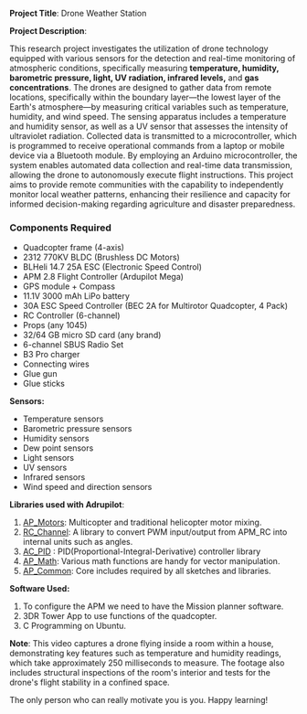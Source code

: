 **Project Title**: Drone Weather Station			

**Project Description**: 

This research project investigates the utilization of drone technology equipped with various sensors for the detection and real-time monitoring of atmospheric conditions, specifically measuring **temperature, humidity, barometric pressure, light, UV radiation, infrared levels,** and **gas concentrations**. The drones are designed to gather data from remote locations, specifically within the boundary layer—the lowest layer of the Earth's atmosphere—by measuring critical variables such as temperature, humidity, and wind speed. The sensing apparatus includes a temperature and humidity sensor, as well as a UV sensor that assesses the intensity of ultraviolet radiation. Collected data is transmitted to a microcontroller, which is programmed to receive operational commands from a laptop or mobile device via a Bluetooth module. By employing an Arduino microcontroller, the system enables automated data collection and real-time data transmission, allowing the drone to autonomously execute flight instructions. This project aims to provide remote communities with the capability to independently monitor local weather patterns, enhancing their resilience and capacity for informed decision-making regarding agriculture and disaster preparedness.

### **Components Required**

* Quadcopter frame (4-axis)  
* 2312 770KV BLDC (Brushless DC Motors)  
* BLHeli 14.7 25A ESC (Electronic Speed Control)  
* APM 2.8 Flight Controller (Ardupilot Mega)  
* GPS module \+ Compass  
* 11.1V 3000 mAh LiPo battery  
* 30A ESC Speed Controller (BEC 2A for Multirotor Quadcopter, 4 Pack)  
* RC Controller (6-channel)  
* Props (any 1045\)  
* 32/64 GB micro SD card (any brand)  
* 6-channel SBUS Radio Set  
* B3 Pro charger  
* Connecting wires  
* Glue gun  
* Glue sticks

**Sensors:**

* Temperature sensors  
* Barometric pressure sensors  
* Humidity sensors  
* Dew point sensors  
* Light sensors  
* UV sensors  
* Infrared sensors  
* Wind speed and direction sensors

**Libraries used with Adrupilot**:

1. [AP\_Motors](https://github.com/ArduPilot/ardupilot/tree/master/libraries/AP_Motors): Multicopter and traditional helicopter motor mixing.  
2. [RC\_Channel](https://github.com/ArduPilot/ardupilot/tree/master/libraries/RC_Channel): A library to convert PWM input/output from APM\_RC into internal units such as angles.  
3. [AC\_PID](https://github.com/ArduPilot/ardupilot/tree/master/libraries/AC_PID) : PID(Proportional-Integral-Derivative) controller library  
4. [AP\_Math](https://github.com/ArduPilot/ardupilot/tree/master/libraries/AP_Math): Various math functions are handy for vector manipulation.  
5. [AP\_Common](https://github.com/ArduPilot/ardupilot/tree/master/libraries/AP_Common): Core includes required by all sketches and libraries.  
     
   

 **Software Used:** 

1. To configure the APM we need to have the Mission planner software.  
2. 3DR Tower App to use functions of the quadcopter.  
3. C Programming on Ubuntu.

**Note**: This video captures a drone flying inside a room within a house, demonstrating key features such as temperature and humidity readings, which take approximately 250 milliseconds to measure. The footage also includes structural inspections of the room's interior and tests for the drone's flight stability in a confined space.

The only person who can really motivate you is you. Happy learning\!
